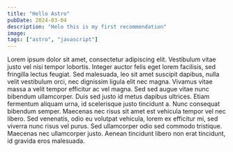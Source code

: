 ```yaml
---
title: "Hello Astro"
pubDate: 2024-03-04
description: "Helo this is my first recommendation"
image:
tags: ["astro", "javascript"]
---
```


Lorem ipsum dolor sit amet, consectetur adipiscing elit. Vestibulum vitae justo vel nisi tempor lobortis. Integer auctor felis eget lorem facilisis, sed fringilla lectus feugiat. Sed malesuada, leo sit amet suscipit dapibus, nulla velit vestibulum orci, nec dignissim ligula elit nec magna. Vivamus vitae massa a velit tempor efficitur ac vel magna. Sed sed augue vitae nunc bibendum ullamcorper. Duis sed justo id metus dapibus ultrices. Etiam fermentum aliquam urna, id scelerisque justo tincidunt a. Nunc consequat bibendum semper. Maecenas nec risus sit amet est vehicula tempor vel nec libero. Sed venenatis, odio eu volutpat vehicula, lorem ex efficitur mi, sed viverra nunc risus vel purus. Sed ullamcorper odio sed commodo tristique. Maecenas nec ullamcorper justo. Aenean tincidunt libero non erat tincidunt, id gravida eros malesuada.